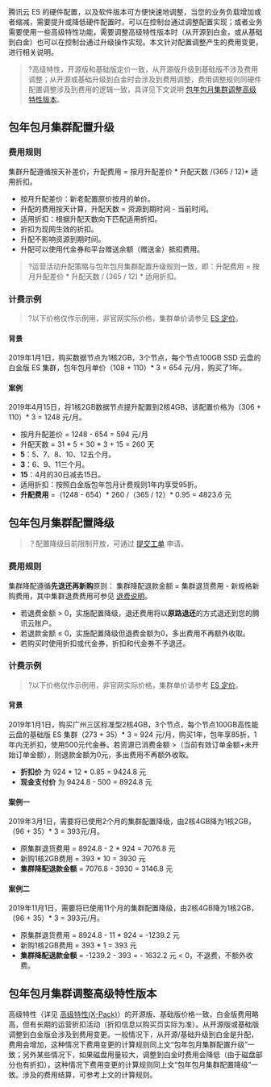 腾讯云 ES 的硬件配置，以及软件版本可方便快速地调整，当您的业务负载增加或者缩减，需要提升或降低硬件配置时，可以在控制台通过调整配置实现；或者业务需要使用一些高级特性功能，需要调整高级特性版本时（从开源到白金，或从基础到白金）也可以在控制台通过升级操作实现。本文针对配置调整产生的费用变更，进行相关说明。

>?高级特性，开源版和基础版定价一致，从开源版升级到基础版不涉及费用调整；从开源或基础升级到白金时会涉及到费用调整，费用调整规则同硬件配置调整涉及到费用的逻辑一致，具详见下文说明 <a href="#update_xpack_version">包年包月集群调整高级特性版本</a>。


## 包年包月集群配置升级

### 费用规则
集群升配遵循按天补差价，升配费用 = 按月升配差价 * 升配天数 /(365 / 12)\* 适用折扣。
- 按月升配差价：新老配置原价按月的单价。
- 升配的费用按天计算，升配天数 = 资源到期时间 - 当前时间。
- 适用折扣：根据升配天数向下匹配适用折扣。
- 折扣为现网生效的折扣。
- 升配不影响资源到期时间。
- 升配可以使用代金券和平台赠送余额（赠送金）抵扣费用。

>?运营活动升配策略与包年包月集群配置升级规则一致，即：升配费用 = 按月升配差价 * 升配天数 / (365 / 12) * 适用折扣。

### 计费示例
>?以下价格仅作示例用，非官网实际价格，集群单价请参见 [ES 定价](https://cloud.tencent.com/document/product/845/18376 )。

#### 背景
2019年1月1日，购买数据节点为1核2GB，3个节点，每个节点100GB SSD 云盘的白金版 ES 集群，包年包月单价（108 + 110）\* 3 = 654 元/月，购买了1年。

#### 案例         

2019年4月15日，将1核2GB数据节点提升配置到2核4GB，该配置价格为（306 + 110）\* 3 = 1248 元/月。

- 按月升配差价 = 1248 - 654 = 594 元/月
- 升配天数 = 31 * 5 + 30 * 3 + 15 = 260 天
 - **5**：5、7、8、10、12五个月。
 - **3**：6、9、11三个月。
 - **15**：4月的30日减去15日。 
- 适用折扣：按照白金版包年包月计费规则1年内享受95折。
- **升配费用** =（1248 - 654）\* 260 /（365 / 12）\* 0.95 = 4823.6 元

## 包年包月集群配置降级

> ？配置降级目前限制开放，可通过 [提交工单](https://console.cloud.tencent.com/workorder/category) 申请。

### 费用规则

集群降配遵循**先退还再新购**原则：
集群降配退款金额 = 集群退货费用 - 新规格新购费用，其中集群退费费用可参见 [退费说明](https://cloud.tencent.com/document/product/845/18377)。
- 若退费金额 > 0，实施配置降级，退还费用将以**原路退还**的方式退还到您的腾讯云账户。
- 若退款金额 ≤ 0，实施配置降级但退费金额为0，多出费用不再额外收取。
- 若购买时使用折扣或代金券，折扣和代金券不予退还。

### 计费示例

>?以下价格仅作示例用，非官网实际价格，集群单价请参考 [ES 定价](https://cloud.tencent.com/document/product/845/18376)。

#### 背景
2019年1月1日，购买广州三区标准型2核4GB，3个节点，每个节点100GB高性能云盘的基础版 ES 集群（273 + 35）\* 3 = 924 元/月，购买1年，包年享85折，1年内无折扣，使用500元代金券。若资源已消费金额 >（当前有效订单金额+未开始订单金额），则退款金额为0元，多出费用不再额外收取。

- **折扣价** 为 924 \* 12 * 0.85 = 9424.8 元
- **现金支付价** 为 9424.8 - 500 = 8924.8 元

#### 案例一

2019年3月1日，需要将已使用2个月的集群配置降级，由2核4GB降为1核2GB，（96 + 35）\* 3 = 393元/月。

- 原集群退货费用 = 8924.8 - 2 * 924 = 7076.8 元
- 新购1核2GB费用 = 393 * 10 = 3930 元
- **集群降配退款金额** = 7076.8 - 3930 = 3146.8 元

#### 案例二

2019年11月1日，需要将已使用11个月的集群配置降级，由2核4GB降为1核2GB，（96 + 35）\* 3 = 393元/月。

- 原集群退货费用 = 8924.8 - 11 * 924 = -1239.2 元
- 新购1核2GB费用 = 393 * 1 = 393 元
- **集群降配退款金额** = -1239.2 - 393 = - 1632.2 元 < 0，不退费，不额外收费。



## <a id="update_xpack_version">包年包月集群调整高级特性版本</a>
高级特性（详见 [高级特性(X-Pack)](https://cloud.tencent.com/document/product/845/34926)）的开源版、基础版价格一致，白金版费用略高，但有长期的运营折扣活动（折扣信息以购买页实际为准）。从开源版或基础版调整到白金版会涉及到费用变更。一般情况下，从开源/基础升级到白金是升配，费用会增加，这种情况下费用变更的计算规则同上文“包年包月集群配置升级”一致；另外某些情况下，如果磁盘用量较大，调整到白金时费用会降低（由于磁盘部分也有折扣），这种情况下费用变更的计算规则同上文“包年包月集群配置降级”一致。涉及的费用结算，可参考上文的计算规则。
